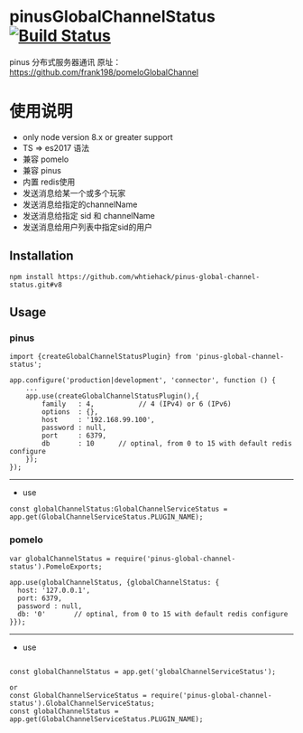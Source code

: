 # pinusGlobalChannelStatus  [![Build Status](https://travis-ci.org/whtiehack/pinus-global-channel-status.svg?branch=v8)](https://travis-ci.org/whtiehack/pinus-global-channel-status)
pinus 分布式服务器通讯 原址：https://github.com/frank198/pomeloGlobalChannel


# 使用说明

- only node version 8.x or greater support
- TS => es2017 语法
- 兼容 pomelo
- 兼容 pinus
- 内置 redis使用
- 发送消息给某一个或多个玩家
- 发送消息给指定的channelName
- 发送消息给指定 sid 和 channelName 
- 发送消息给用户列表中指定sid的用户




## Installation

```
npm install https://github.com/whtiehack/pinus-global-channel-status.git#v8
```

## Usage


### pinus 

```
import {createGlobalChannelStatusPlugin} from 'pinus-global-channel-status';

app.configure('production|development', 'connector', function () {
    ...
    app.use(createGlobalChannelStatusPlugin(),{
        family   : 4,           // 4 (IPv4) or 6 (IPv6)
        options  : {},
        host     : '192.168.99.100',
        password : null,
        port     : 6379,
        db       : 10      // optinal, from 0 to 15 with default redis configure
    });
});

```

---
* use
```
const globalChannelStatus:GlobalChannelServiceStatus = app.get(GlobalChannelServiceStatus.PLUGIN_NAME);

```


### pomelo
```
var globalChannelStatus = require('pinus-global-channel-status').PomeloExports;

app.use(globalChannelStatus, {globalChannelStatus: {
  host: '127.0.0.1',
  port: 6379,
  password : null,
  db: '0'       // optinal, from 0 to 15 with default redis configure
}});

```


---
* use
```

const globalChannelStatus = app.get('globalChannelServiceStatus');

or
const GlobalChannelServiceStatus = require('pinus-global-channel-status').GlobalChannelServiceStatus;
const globalChannelStatus = app.get(GlobalChannelServiceStatus.PLUGIN_NAME);

```
